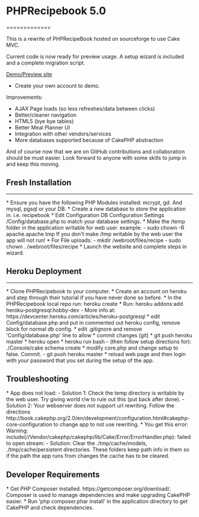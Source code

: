 <h1>PHPRecipebook 5.0</h1>
=============

This is a rewrite of PHPRecipeBook hosted on sourceforge to use Cake MVC.

Current code is now ready for preview usage.  A setup wizard is included and a complete migration script.

<a href="https://phprecipebook.herokuapp.com/">Demo/Preview site</a>
* Create your own account to demo.


Improvements:
* AJAX Page loads (so less refreshes/data between clicks)
* Better/cleaner navigation
* HTML5 (bye bye tables)
* Better Meal Planner UI
* Integration with other vendors/services
* More databases supported because of CakePHP abstraction

And of course now that we are on GitHub contributions and collaboration should be must easier.  Look forward to anyone with some skills to jump in and keep this moving.

<h2>Fresh Installation</h2>
<hr/>
* Ensure you have the following PHP Modules installed: mcrypt, gd. And mysql, pgsql or your DB.
* Create a new database to store the application in. i.e. recipebook
* Edit Configuration DB Configuration Settings <app install dir>/Config/database.php to match your database settings. 
* Make the <app install dir>/temp folder in the application writable for web user.  example:
    - sudo chown -R apache.apache tmp
  If you don't make <app install dir>/tmp writable by the web user the app will not run!
* For File uploads:
    - mkdir <app install dir>/webroot/files/recipe
    - sudo chown <your web group>.<your web user> <app install dir>/webroot/files/recipe
* Launch the website and complete steps in wizard.

<h2>Heroku Deployment</h2>
<hr/>
* Clone PHPRecipebook to your computer.
* Create an account on heroku and step through their tutorial if you have never done so before.
* In the PHPRecipebook local repo run: heroku create
* Run: heroku addons:add heroku-postgresql:hobby-dev
    - More info at: https://devcenter.heroku.com/articles/heroku-postgresql
* edit Config/database.php and put in commented out heroku config, remove block for normal db config.
* edit .gitignore and remove 'Config/database.php' line to allow 
* commit changes (git)
* git push heroku master
* heroku open
* heroku run bash
    - (then follow setup directions for): ./Console/cake schema create
* modify core.php and change setup to false. Commit.
    - git push heroku master
* reload web page and then login with your password that you set during the setup of the app.

<h2>Troubleshooting</h2>
* App does not load:
  - Solution 1: Check the temp directory is writable by the web user.  Try giving world r/w to rule out this (put back after done).
  - Solution 2: Your webserver does not support url rewriting.  Follow the directions http://book.cakephp.org/2.0/en/development/configuration.html#cakephp-core-configuration to change app to not use rewriting.
* You get this error: Warning: include(/<some path>/Vendor/cakephp/cakephp/lib/Cake/Error/ErrorHandler.php): failed to open stream: 
  - Solution: Clear the ./tmp/cache/models, ./tmp/cache/persistent directories.  These folders keep path info in them so if the path the app runs from changes the cache has to be cleared.

<h2>Developer Requirements</h2>
* Get PHP Composer installed. https://getcomposer.org/download/.  Composer is used to manage dependencies and make upgrading CakePHP easier.
* Run 'php composer.phar install' in the application directory to get CakePHP and check dependencies.